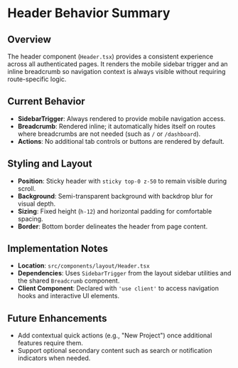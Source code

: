 # Header Behavior Summary

## Overview

The header component (`Header.tsx`) provides a consistent experience across all authenticated pages. It renders the mobile sidebar trigger and an inline breadcrumb so navigation context is always visible without requiring route-specific logic.

## Current Behavior

- **SidebarTrigger**: Always rendered to provide mobile navigation access.
- **Breadcrumb**: Rendered inline; it automatically hides itself on routes where breadcrumbs are not needed (such as `/` or `/dashboard`).
- **Actions**: No additional tab controls or buttons are rendered by default.

## Styling and Layout

- **Position**: Sticky header with `sticky top-0 z-50` to remain visible during scroll.
- **Background**: Semi-transparent background with backdrop blur for visual depth.
- **Sizing**: Fixed height (`h-12`) and horizontal padding for comfortable spacing.
- **Border**: Bottom border delineates the header from page content.

## Implementation Notes

- **Location**: `src/components/layout/Header.tsx`
- **Dependencies**: Uses `SidebarTrigger` from the layout sidebar utilities and the shared `Breadcrumb` component.
- **Client Component**: Declared with `'use client'` to access navigation hooks and interactive UI elements.

## Future Enhancements

- Add contextual quick actions (e.g., "New Project") once additional features require them.
- Support optional secondary content such as search or notification indicators when needed.
